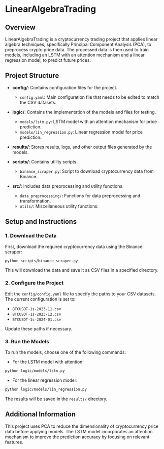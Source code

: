 # LinearAlgebraTrading

## Overview

LinearAlgebraTrading is a cryptocurrency trading project that applies linear algebra techniques, specifically Principal Component Analysis (PCA), to preprocess crypto price data. The processed data is then used to train models, including an LSTM with an attention mechanism and a linear regression model, to predict future prices.

## Project Structure

- **config/**: Contains configuration files for the project.
  - `config.yaml`: Main configuration file that needs to be edited to match the CSV datasets.
  
- **logic/**: Contains the implementation of the models and files for testing.
  - `models/lstm.py`: LSTM model with an attention mechanism for price prediction.
  - `models/lin_regression.py`: Linear regression model for price prediction.
  
- **results/**: Stores results, logs, and other output files generated by the models.
  
- **scripts/**: Contains utility scripts.
  - `binance_scraper.py`: Script to download cryptocurrency data from Binance.
  
- **src/**: Includes data preprocessing and utility functions.
  - `data_preprocessing/`: Functions for data preprocessing and transformation.
  - `utils/`: Miscellaneous utility functions.

## Setup and Instructions

### 1. Download the Data

First, download the required cryptocurrency data using the Binance scraper:

```bash
python scripts/binance_scraper.py
```

This will download the data and save it as CSV files in a specified directory.

### 2. Configure the Project

Edit the `config/config.yaml` file to specify the paths to your CSV datasets. The current configuration is set to:

- `BTCUSDT-1s-2023-11.csv`
- `BTCUSDT-1s-2023-12.csv`
- `BTCUSDT-1s-2024-01.csv`

Update these paths if necessary.

### 3. Run the Models

To run the models, choose one of the following commands:

- For the LSTM model with attention:

```bash
python logic/models/lstm.py
```

- For the linear regression model:

```bash
python logic/models/lin_regression.py
```

The results will be saved in the `results/` directory.

## Additional Information

This project uses PCA to reduce the dimensionality of cryptocurrency price data before applying models. The LSTM model incorporates an attention mechanism to improve the prediction accuracy by focusing on relevant features.


